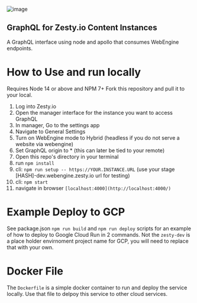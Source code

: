 ![image](https://user-images.githubusercontent.com/729972/128081791-48ecebbc-5600-465c-bcd4-fdb14f49556f.png)


## GraphQL for Zesty.io Content Instances

A GraphQL interface using node and apollo that consumes WebEngine endpoints. 

# How to Use and run locally
Requires Node 14 or above and NPM 7+ Fork this repository and pull it to your local. 

1. Log into Zesty.io
2. Open the manager interface for the instance you want to access GraphQL
3. In manager, Go to the settings app
4. Navigate to General Settings
5. Turn on WebEngine mode to Hybrid (headless if you do not serve a website via webengine)
6. Set GraphQL origin to * (this can later be tied to your remote)
7. Open this repo's directory in your terminal
8. run `npm install`
9. cli: `npm run setup -- https://YOUR.INSTANCE.URL` (use your stage [HASH]-dev.webengine.zesty.io url for testing)
10. cli: `npm start`
11. navigate in browser `[localhost:4000](http://localhost:4000/)`

# Example Deploy to GCP

See package.json `npm run build` and `npm run deploy` scripts for an example of how to deploy to Google Cloud Run in 2 commands. Not the `zesty-dev` is a place holder envirnoment project name for GCP, you will need to replace that with your own.

# Docker File

The `Dockerfile` is a simple docker container to run and deploy the service locally. Use that file to delpoy this service to other cloud services.
